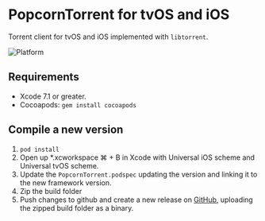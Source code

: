 # PopcornTorrent for tvOS and iOS

Torrent client for tvOS and iOS implemented with `libtorrent`.

![Platform](http://img.shields.io/badge/platform-iOS%20%7C%20tvOS-lightgrey.svg?style=flat)

## Requirements

- Xcode 7.1 or greater.
- Cocoapods: `gem install cocoapods`

## Compile a new version

1. `pod install`
2. Open up \*.xcworkspace ⌘ + B in Xcode with Universal iOS scheme and Universal tvOS scheme.
3. Update the `PopcornTorrent.podspec` updating the version and linking it to the new framework version.
4. Zip the build folder
5. Push changes to github and create a new release on [GitHub](https://github.com/PopcornTimeTV/PopcornTorrent/releases), uploading the zipped build folder as a binary.
